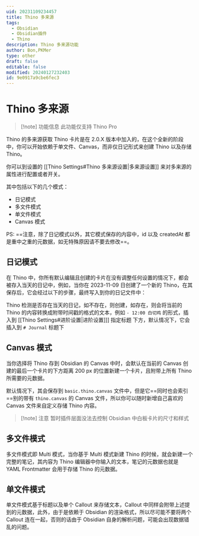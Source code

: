 ```yaml
---
uid: 20231109234457
title: Thino 多来源
tags:
  - Obsidian
  - Obsidian插件
  - Thino
description: Thino 多来源功能
author: Bon,PKMer
type: other
draft: false
editable: false
modified: 20240127232403
id: 9e0917a9cbe6fec3
---
```


# Thino 多来源

> [!note] 功能信息
> 此功能仅支持 Thino Pro

Thino 的多来源获取 Thino 卡片是在 2.0.X 版本中加入的，在这个全新的阶段中，你可以开始依赖于单文件、Canvas，而非仅日记形式来创建 Thino 以及存储 Thino。

你可以到设置的 [[Thino Settings#Thino 多来源设置|多来源设置]] 来对多来源的属性进行配置或者开关。

其中包括以下的几个模式：

- 日记模式
- 多文件模式
- 单文件模式
- Canvas 模式

PS: ==注意，除了日记模式以外，其它模式保存的内容中，id 以及 createdAt 都是重中之重的元数据，如无特殊原因请不要去修改==。

## 日记模式

在 Thino 中，你所有默认编辑且创建的卡片在没有调整任何设置的情况下，都会被存入当天的日记中，例如，当你在 2023-11-09 日创建了一个新的 Thino，在其保存后，它会经过以下的步骤，最终写入到你的日记文件中：

Thino 检测是否存在当天的日记，如不存在，则创建，如存在，则会将当前的 Thino 的内容转换成附带时间戳的格式的文本，例如 `- 12:00 白切鸡` 的形式，插入到    [[Thino Settings#进阶设置|进阶设置]]] 指定标题 下方，默认情况下，它会插入到 `# Journal` 标题下

## Canvas 模式

当你选择将 Thino 存到 Obsidian 的 Canvas 中时，会默认在当前的 Canvas 创建的最后一个卡片的下方距离 200 px 的位置新建一个卡片，且附带上所有 Thino 所需要的元数据。

默认情况下，其会保存到 `basic.thino.canvas` 文件中，但是它==同时也会索引==别的带有 `thino.canvas` 的 Canvas 文件，所以你可以随时新增自己喜欢的 Canvas 文件来自定义存储 Thino 内容。

> [!note] 注意
> 暂时插件层面没法去控制 Obsidian 中白板卡片的尺寸和样式
## 多文件模式

多文件模式即 Multi 模式，当你基于 Multi 模式新建 Thino 的时候，就会新建一个完整的笔记，其内容为 Thino 编辑器中你输入的文本，笔记的元数据也就是 YAML Frontmatter 会用于存储 Thino 的元数据。

## 单文件模式

单文件模式基于标题以及单个 Callout 来存储文本，Callout 中同样会附带上述提到的元数据，此外，由于是依赖于 Obsidian 的渲染格式，所以尽可能不要将两个 Callout 连在一起，否则的话由于 Obsidian 自身的解析问题，可能会出现数据错乱的问题。